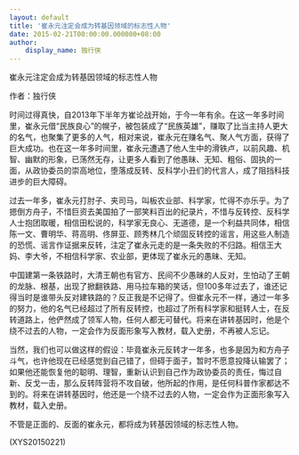 ```yaml
---
layout: default
title: '崔永元注定会成为转基因领域的标志性人物'
date: 2015-02-21T00:00:00.000000+08:00
author:
    display_name: 独行侠
---
```


崔永元注定会成为转基因领域的标志性人物

作者：独行侠

时间过得真快，自2013年下半年方崔论战开始，于今一年有余。在这一年多时间里，崔永元借“民族良心”的幌子，被包装成了“民族英雄”，赚取了比当主持人更大的名气，也聚集了更多的人气，相对来说，崔永元在赚名气、聚人气方面，获得了巨大成功。也在这一年多时间里，崔永元遭遇了他人生中的滑铁卢，以前风趣、机智、幽默的形象，已荡然无存，让更多人看到了他愚昧、无知、粗俗、固执的一面，从政协委员的崇高地位，堕落成反转、反科学小丑们的代言人，成了阻挡科技进步的巨大障碍。

过去一年多，崔永元打肘子、夹司马，叫板农业部、科学家，忙得不亦乐乎。为了摁倒方舟子，不惜巨资去美国拍了一部笑料百出的纪录片，不惜与反转控、反科学人士抱团取暖，相信田松说的，科学家无良心、无道德，是一个利益共同体，相信陈一文、曹明华、蒋高明、佟屏亚、顾秀林几个顽固反转控的谣言，用这些人制造的恐慌、谣言作证据来反转，注定了崔永元走的是一条失败的不归路。相信王大妈、李大爷，不相信科学家、农业部，更体现了崔永元的愚昧、无知。

中国建第一条铁路时，大清王朝也有官方、民间不少愚昧的人反对，生怕动了王朝的龙脉、根基，出现了掀翻铁路、用马拉车箱的笑话，但100多年过去了，谁还记得当时是谁带头反对建铁路的？反正我是不记得了。但崔永元不一样，通过一年多的努力，他的名气已经超过了所有反转控，也超过了所有科学家和挺转人士，在反转道路上，他俨然成了领军人物，任何人都无可替代。将来在讲转基因时，他是个绕不过去的人物，一定会作为反面形象写入教材，载入史册，不再被人忘记。

当然，我们也可以做这样的假设：毕竟崔永元反转才一年多，也多是因为和方舟子斗气，也许他现在已经感觉到自己错了，但碍于面子，暂时不愿意投降认输罢了；如果他还能恢复他的聪明、理智，重新认识到自己作为政协委员的责任，悔过自新、反戈一击，那么反转阵营将不攻自破，他所起的作用，是任何科普作家都达不到的。将来在讲转基因时，他还是一个绕不过去的人物，一定会作为正面形象写入教材，载入史册。

不管是正面的、反面的崔永元，都将成为转基因领域的标志性人物。

(XYS20150221)

